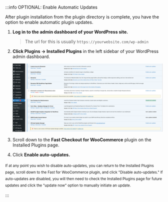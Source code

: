 :::info OPTIONAL: Enable Automatic Updates

After plugin installation from the plugin directory is complete, you have the option to enable automatic plugin updates.

1. **Log in to the admin dashboard of your WordPress site.**
   > The url for this is usually `https://yourwebsite.com/wp-admin`
2. **Click Plugins -> Installed Plugins** in the left sidebar of your WordPress admin dashboard.

   ![Enable Automatic Fast for WooCommerce Plugin Updates](../../developer-portal/images/woocommerce/wp-plugin-enable-automatic-updates.png "#width=90%;")

3. Scroll down to the **Fast Checkout for WooCommerce** plugin on the Installed Plugins page.
4. Click **Enable auto-updates.**

<sub>If at any point you wish to disable auto-updates, you can return to the Installed Plugins page, scroll down to the Fast for WooCommerce plugin, and click "Disable auto-updates." If auto-updates are disabled, you will then need to check the Installed Plugins page for future updates and click the "update now" option to manually initiate an update.<sub>

:::
